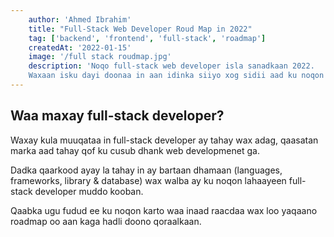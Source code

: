 ```yaml
---
    author: 'Ahmed Ibrahim'
    title: "Full-Stack Web Developer Roud Map in 2022"
    tag: ['backend', 'frontend', 'full-stack', 'roadmap']
    createdAt: '2022-01-15'
    image: '/full stack roudmap.jpg'
    description: 'Noqo full-stack web developer isla sanadkaan 2022.
    Waxaan isku dayi doonaa in aan idinka siiyo xog sidii aad ku noqon lahayd full-stack web developer sanadkaaan 2022.'
---
```


## Waa maxay full-stack developer?

Waxay kula muuqataa in full-stack developer ay tahay wax adag, qaasatan marka aad tahay qof ku cusub dhank web developmenet ga.

Dadka qaarkood ayay la tahay in ay bartaan dhamaan (languages, frameworks, library & database) wax walba ay ku noqon lahaayeen full-stack developer muddo kooban.

Qaabka ugu fudud ee ku noqon karto waa inaad raacdaa wax loo yaqaano roadmap oo aan kaga hadli doono qoraalkaan.
